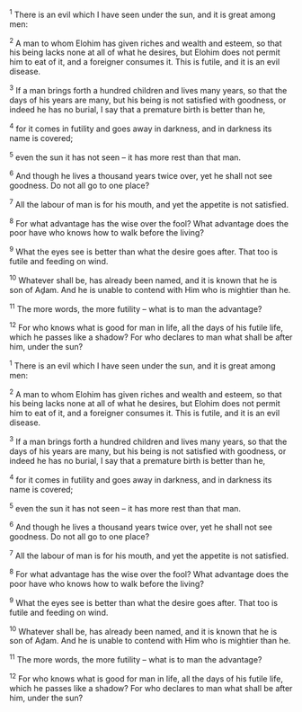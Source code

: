 <sup>1</sup> There is an evil which I have seen under the sun, and it is great among men:

<sup>2</sup> A man to whom Elohim has given riches and wealth and esteem, so that his being lacks none at all of what he desires, but Elohim does not permit him to eat of it, and a foreigner consumes it. This is futile, and it is an evil disease.

<sup>3</sup> If a man brings forth a hundred children and lives many years, so that the days of his years are many, but his being is not satisfied with goodness, or indeed he has no burial, I say that a premature birth is better than he,

<sup>4</sup> for it comes in futility and goes away in darkness, and in darkness its name is covered;

<sup>5</sup> even the sun it has not seen – it has more rest than that man.

<sup>6</sup> And though he lives a thousand years twice over, yet he shall not see goodness. Do not all go to one place?

<sup>7</sup> All the labour of man is for his mouth, and yet the appetite is not satisfied.

<sup>8</sup> For what advantage has the wise over the fool? What advantage does the poor have who knows how to walk before the living?

<sup>9</sup> What the eyes see is better than what the desire goes after. That too is futile and feeding on wind.

<sup>10</sup> Whatever shall be, has already been named, and it is known that he is son of Aḏam. And he is unable to contend with Him who is mightier than he.

<sup>11</sup> The more words, the more futility – what is to man the advantage?

<sup>12</sup> For who knows what is good for man in life, all the days of his futile life, which he passes like a shadow? For who declares to man what shall be after him, under the sun?

<sup>1</sup> There is an evil which I have seen under the sun, and it is great among men:

<sup>2</sup> A man to whom Elohim has given riches and wealth and esteem, so that his being lacks none at all of what he desires, but Elohim does not permit him to eat of it, and a foreigner consumes it. This is futile, and it is an evil disease.

<sup>3</sup> If a man brings forth a hundred children and lives many years, so that the days of his years are many, but his being is not satisfied with goodness, or indeed he has no burial, I say that a premature birth is better than he,

<sup>4</sup> for it comes in futility and goes away in darkness, and in darkness its name is covered;

<sup>5</sup> even the sun it has not seen – it has more rest than that man.

<sup>6</sup> And though he lives a thousand years twice over, yet he shall not see goodness. Do not all go to one place?

<sup>7</sup> All the labour of man is for his mouth, and yet the appetite is not satisfied.

<sup>8</sup> For what advantage has the wise over the fool? What advantage does the poor have who knows how to walk before the living?

<sup>9</sup> What the eyes see is better than what the desire goes after. That too is futile and feeding on wind.

<sup>10</sup> Whatever shall be, has already been named, and it is known that he is son of Aḏam. And he is unable to contend with Him who is mightier than he.

<sup>11</sup> The more words, the more futility – what is to man the advantage?

<sup>12</sup> For who knows what is good for man in life, all the days of his futile life, which he passes like a shadow? For who declares to man what shall be after him, under the sun?

